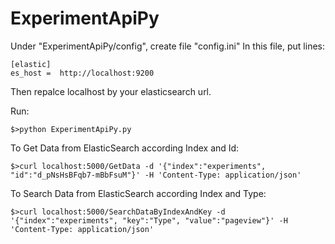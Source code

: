 # ExperimentApiPy

Under "ExperimentApiPy/config", create file "config.ini"
In this file, put lines:

    [elastic]
    es_host =  http://localhost:9200

Then repalce localhost by your elasticsearch url.


Run:

    $>python ExperimentApiPy.py


To Get Data from ElasticSearch according Index and Id:

    $>curl localhost:5000/GetData -d '{"index":"experiments", "id":"d_pNsHsBFqb7-mBbFsuM"}' -H 'Content-Type: application/json'

To Search Data from ElasticSearch according Index and Type:


    $>curl localhost:5000/SearchDataByIndexAndKey -d '{"index":"experiments", "key":"Type", "value":"pageview"}' -H 'Content-Type: application/json'


